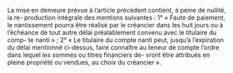 La mise en demeure prévue à l’article précédent contient, à peine de nullité, la re-
production intégrale des mentions suivantes :
1° « Faute de paiement, le nantissement pourra être réalisé par le créancier dans les huit
jours ou à l’échéance de tout autre délai préalablement convenu avec le titulaire du comp-
te nanti » ;
2° « Le titulaire du compte nanti peut, jusqu’à l’expiration du délai
mentionné ci-dessus, faire connaître au teneur de compte l’ordre dans lequel les
sommes ou titres financiers de- vront être attribués en pleine propriété ou
vendues, au choix du créancier ».